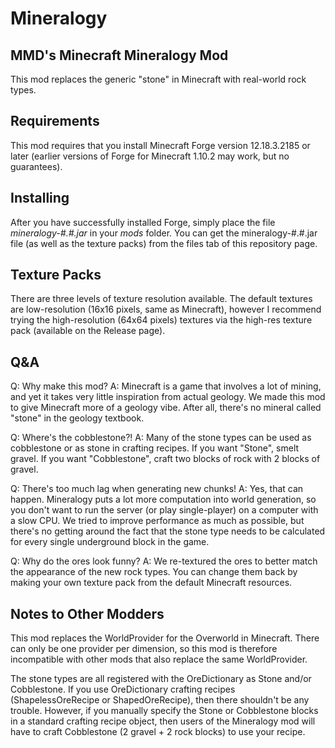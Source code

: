 # Mineralogy
## MMD's Minecraft Mineralogy Mod
This mod replaces the generic "stone" in Minecraft with real-world rock types.

## Requirements
This mod requires that you install Minecraft Forge version 12.18.3.2185 or later (earlier versions of Forge for Minecraft 1.10.2 may work, but no guarantees).

## Installing
After you have successfully installed Forge, simply place the file *mineralogy-#.#.jar* in your *mods* folder. You can get the mineralogy-#.#.jar file (as well as the texture packs) from the files tab of this repository page.

## Texture Packs
There are three levels of texture resolution available. The default textures are low-resolution (16x16 pixels, same as Minecraft), however I recommend trying the high-resolution (64x64 pixels) textures via the high-res texture pack (available on the Release page).

## Q&A
Q: Why make this mod?
A: Minecraft is a game that involves a lot of mining, and yet it takes very little inspiration from actual geology. We made this mod to give Minecraft more of a geology vibe. After all, there's no mineral called "stone" in the geology textbook.

Q: Where's the cobblestone?!
A: Many of the stone types can be used as cobblestone or as stone in crafting recipes. If you want "Stone", smelt gravel. If you want "Cobblestone", craft two blocks of rock with 2 blocks of gravel.

Q: There's too much lag when generating new chunks!
A: Yes, that can happen. Mineralogy puts a lot more computation into world generation, so you don't want to run the server (or play single-player) on a computer with a slow CPU. We tried to improve performance as much as possible, but there's no getting around the fact that the stone type needs to be calculated for every single underground block in the game.

Q: Why do the ores look funny?
A: We re-textured the ores to better match the appearance of the new rock types. You can change them back by making your own texture pack from the default Minecraft resources.

## Notes to Other Modders
This mod replaces the WorldProvider for the Overworld in Minecraft. There can only be one provider per dimension, so this mod is therefore incompatible with other mods that also replace the same WorldProvider.

The stone types are all registered with the OreDictionary as Stone and/or Cobblestone. If you use OreDictionary crafting recipes (ShapelessOreRecipe or ShapedOreRecipe), then there shouldn't be any trouble. However, if you manually specify the Stone or Cobblestone blocks in a standard crafting recipe object, then users of the Mineralogy mod will have to craft Cobblestone (2 gravel + 2 rock blocks) to use your recipe.

